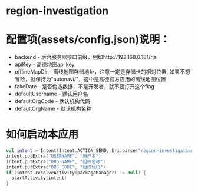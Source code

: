 # region-investigation

# 配置项(assets/config.json)说明：

* backend - 后台服务器接口前缀，例如http://192.168.0.181/ria
* apiKey - 高德地图api key
* offlineMapDir - 离线地图存储地址，注意一定是存储卡的相对位置, 如果不想冒险，就保持为"autonavi/"，这个是高德官方应用的离线地图位置
* fakeDate - 是否伪造数据，不是开发者，就不要打开这个flag
* defaultUsername - 默认用户名
* defaultOrgCode - 默认机构代码
* defaultOrgName - 默认机构名称
# 如何启动本应用

```kotlin
val intent = Intent(Intent.ACTION_SEND, Uri.parse("region-investigation://"))
intent.putExtra("USERNAME", "用户名")
intent.putExtra("ORG_NAME", "组织名称")
intent.putExtra("ORG_CODE", "组织代码")
if (intent.resolveActivity(packageManager) != null) {
  startActivity(intent)
}
```
